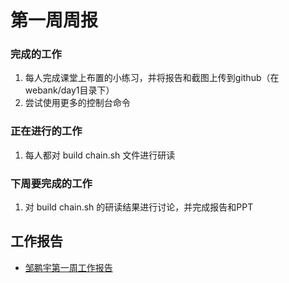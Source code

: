 # 第一周周报



### 完成的工作

1. 每人完成课堂上布置的小练习，并将报告和截图上传到github（在webank/day1目录下）
2. 尝试使用更多的控制台命令



### 正在进行的工作

1. 每人都对 build chain.sh 文件进行研读



### 下周要完成的工作

1. 对 build chain.sh 的研读结果进行讨论，并完成报告和PPT



##  工作报告

* [邹鹏宇第一周工作报告](https://github.com/2019-scut-practical-training-team/webank/blob/dev/day1/邹鹏宇/邹鹏宇：第一周周报.md)

